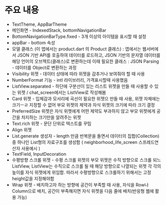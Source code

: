 # 주요 내용
* TextTheme, AppBarTheme
* 메인화면 - IndexedStack, bottomNavigationBar
* BottomNavigationBarType.fixed - 3개 이상의 아이템을 표시할 때 설정
* appBar - bottom 속성
* 모델 클래스 (이 앱에서는 product.dart 의 Product 클래스)
    : 앱에서는 웹서버에서 JSON 기반 API를 호출하여 데이터를 로드하고, JSON 기반의 문자열 데이터를 해당 언어의 오브젝트(클래스)로 변환하는데 이때 필요한 클래스
    : JSON Parsing - 데이터를 Object로 변환하는 과정
* Visibility 위젯 - 데이터 상태에 따라 위젯을 감추거나 보여줘야 할 때 사용
* NumberFormat 기능 - intl 라이브러리, 가격표시할때 사용했음
* ListView.separated - 하단에 구분선이 있는 리스트 위젯을 만들 때 사용할 수 있는 위젯 / chat_screen에서는 ListView로 작성해봄
* Card 위젯 - 입체감과 모서리에 곡선이 필요한 위젯으 만들 때 사용, 위젯 자체에는 크기ㅡㄹ 지정할 수 없어 부모 위젯의 제약과 자식 위젯의 크기에 따라 크기 결정
* PreferredSize 위젯은 자식 위젯에게 어떤 제약도 부과하지 않고 부모 위젯에게 공간을 차지하는 크기만을 알려주는 위젯
* Text.rich 위젯 - 문단 단위로 텍스트를 꾸밈
* Align 위젯
* List.generate 생성자 - length 만큼 반복문을 돌면서 데이터의 집합(Collection)중 하나인 List형의 자료구조를 생성함 ( neighborhood_life_screen 스프레드연산자 사용예시 )
* TextField, InputDecoration
* 수평방향 스크롤 위젯 - 수평 스크롤 위젯의 부모 위젯은 수직 방향으로 스크롤 되느 ListView, ListView는 수직으로 스크롤 될 때 해당 방향으로 나열되는 위젯 각 각의 높이를 자식 위젯에게 위임함. 따라서 수평방향으로 스크롤하기 위해서는 고정 height값을 지정해야함
* Wrap 위젯 - 배치하고자 하는 방향에 공간이 부족할 때 사용, 자식을 Row나 Column으로 배치, 공간이 부족해지면 자식 위젯을 다음 줄에 배치(반응형 웹에 활용 가능)
